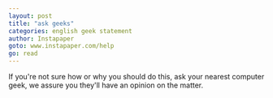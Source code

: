 ```yaml
---
layout: post
title: "ask geeks"
categories: english geek statement
author: Instapaper
goto: www.instapaper.com/help
go: read
---
```


If you're not sure how or why you should do this, ask your nearest computer geek, we assure you they'll have an opinion on the matter.
